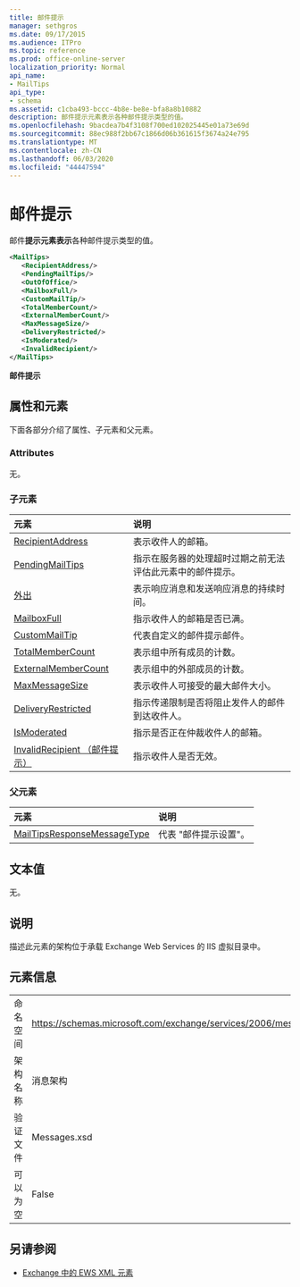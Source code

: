 ```yaml
---
title: 邮件提示
manager: sethgros
ms.date: 09/17/2015
ms.audience: ITPro
ms.topic: reference
ms.prod: office-online-server
localization_priority: Normal
api_name:
- MailTips
api_type:
- schema
ms.assetid: c1cba493-bccc-4b8e-be8e-bfa8a8b10882
description: 邮件提示元素表示各种邮件提示类型的值。
ms.openlocfilehash: 9bacdea7b4f3108f700ed102025445e01a73e69d
ms.sourcegitcommit: 88ec988f2bb67c1866d06b361615f3674a24e795
ms.translationtype: MT
ms.contentlocale: zh-CN
ms.lasthandoff: 06/03/2020
ms.locfileid: "44447594"
---
```

# <a name="mailtips"></a>邮件提示

邮件**提示元素表示**各种邮件提示类型的值。 
  
```XML
<MailTips>
   <RecipientAddress/>
   <PendingMailTips/>
   <OutOfOffice/>
   <MailboxFull/>
   <CustomMailTip/>
   <TotalMemberCount/>
   <ExternalMemberCount/>
   <MaxMessageSize/>
   <DeliveryRestricted/>
   <IsModerated/>
   <InvalidRecipient/>
</MailTips>
```

 **邮件提示**
## <a name="attributes-and-elements"></a>属性和元素

下面各部分介绍了属性、子元素和父元素。
  
### <a name="attributes"></a>Attributes

无。
  
### <a name="child-elements"></a>子元素

|**元素**|**说明**|
|:-----|:-----|
|[RecipientAddress](recipientaddress.md) <br/> |表示收件人的邮箱。  <br/> |
|[PendingMailTips](pendingmailtips.md) <br/> |指示在服务器的处理超时过期之前无法评估此元素中的邮件提示。  <br/> |
|[外出](outofoffice.md) <br/> |表示响应消息和发送响应消息的持续时间。  <br/> |
|[MailboxFull](mailboxfull.md) <br/> |指示收件人的邮箱是否已满。  <br/> |
|[CustomMailTip](custommailtip.md) <br/> |代表自定义的邮件提示邮件。  <br/> |
|[TotalMemberCount](totalmembercount.md) <br/> |表示组中所有成员的计数。  <br/> |
|[ExternalMemberCount](externalmembercount.md) <br/> |表示组中的外部成员的计数。  <br/> |
|[MaxMessageSize](maxmessagesize.md) <br/> |表示收件人可接受的最大邮件大小。  <br/> |
|[DeliveryRestricted](deliveryrestricted.md) <br/> |指示传递限制是否将阻止发件人的邮件到达收件人。  <br/> |
|[IsModerated](ismoderated.md) <br/> |指示是否正在仲裁收件人的邮箱。  <br/> |
|[InvalidRecipient （邮件提示）](invalidrecipient-mailtips.md) <br/> |指示收件人是否无效。  <br/> |
   
### <a name="parent-elements"></a>父元素

|**元素**|**说明**|
|:-----|:-----|
|[MailTipsResponseMessageType](mailtipsresponsemessagetype.md) <br/> |代表 "邮件提示设置"。  <br/> |
   
## <a name="text-value"></a>文本值

无。
  
## <a name="remarks"></a>说明

描述此元素的架构位于承载 Exchange Web Services 的 IIS 虚拟目录中。
  
## <a name="element-information"></a>元素信息

|||
|:-----|:-----|
|命名空间  <br/> |https://schemas.microsoft.com/exchange/services/2006/messages  <br/> |
|架构名称  <br/> |消息架构  <br/> |
|验证文件  <br/> |Messages.xsd  <br/> |
|可以为空  <br/> |False  <br/> |
   
## <a name="see-also"></a>另请参阅



- [Exchange 中的 EWS XML 元素](ews-xml-elements-in-exchange.md)

